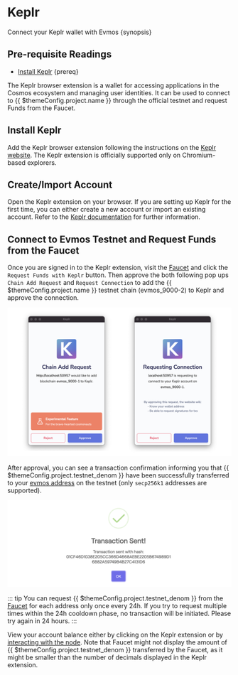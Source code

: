 <!--
order: 4
-->

# Keplr

Connect your Keplr wallet with Evmos {synopsis}

## Pre-requisite Readings

- [Install Keplr](https://www.keplr.app/) {prereq}

The Keplr browser extension is a wallet for accessing applications in the Cosmos ecosystem and managing user identities. It can be used to connect to {{ $themeConfig.project.name }} through the official testnet and request Funds from the Faucet.

## Install Keplr

Add the Keplr browser extension following the instructions on the [Keplr website](https://www.keplr.app/). The Keplr extension is officially supported only on Chromium-based explorers.

## Create/Import Account

Open the Keplr extension on your browser. If you are setting up Keplr for the first time, you can either create a new account or import an existing account. Refer to the [Keplr documentation](https://keplr.crunch.help/getting-started) for further information.

## Connect to Evmos Testnet and Request Funds from the Faucet

Once you are signed in to the Keplr extension, visit the [Faucet](https://faucet.evmos.org/) and click the `Request Funds with Keplr` button. Then approve the both following pop ups `Chain Add Request` and `Request Connection` to add the {{ $themeConfig.project.name }} testnet chain (evmos_9000-2) to Keplr and approve the connection.

![chain add request](./../img/keplr_approve_chain.png)

After approval, you can see a transaction confirmation informing you that {{ $themeConfig.project.testnet_denom }} have been successfully transferred to your [evmos address](../../basics/accounts.md#address-formats-for-clients) on the testnet (only `secp256k1` addresses are supported).


![chain add request](./../img/keplr_transaction.png)

::: tip
You can request {{ $themeConfig.project.testnet_denom }} from the [Faucet](../../testnet/faucet.md) for each address only once every 24h. If you try to request multiple times within the 24h cooldown phase, no transaction will be initiated. Please try again in 24 hours.
:::

View your account balance either by clicking on the Keplr extension or by [interacting with the node](../../quickstart/interact_node.md). Note that Faucet might not display the amount of {{ $themeConfig.project.testnet_denom }} transferred by the Faucet, as it might be smaller than the number of decimals displayed in the Keplr extension.
